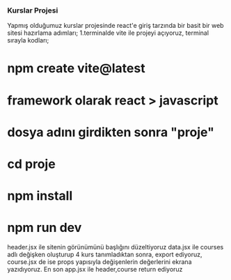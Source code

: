 ### Kurslar Projesi
Yapmış olduğumuz kurslar projesinde react'e giriş tarzında bir basit bir web sitesi hazırlama adımları;
1.terminalde vite ile projeyi açıyoruz,
terminal sırayla kodları;
# npm create vite@latest
# framework olarak react > javascript
# dosya adını girdikten sonra "proje"
# cd proje
# npm install
# npm run dev 
header.jsx ile sitenin görünümünü başlığını düzeltiyoruz
data.jsx ile courses adlı değişken oluşturup 4 kurs tanımladıktan sonra, export ediyoruz,
course.jsx de ise props yapısıyla değişenlerin değerlerini ekrana yazıdıyoruz.
En son app.jsx ile header,course return ediyoruz



